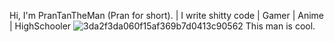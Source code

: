 Hi, I'm PranTanTheMan (Pran for short). | I write shitty code | Gamer | Anime | HighSchooler
![3da2f3da060f15af369b7d0413c90562](https://user-images.githubusercontent.com/46548127/144142817-540f6ea4-93fc-41cc-8064-fe335d7d1720.jpg)
This man is cool.
